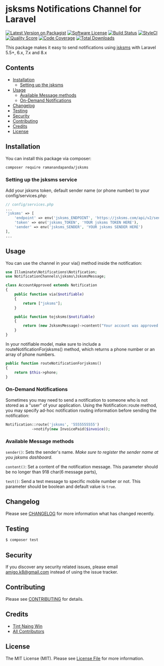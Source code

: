 # jsksms Notifications Channel for Laravel

[![Latest Version on Packagist](https://img.shields.io/packagist/v/ramanandapanda/jsksms.svg?style=flat-square)](https://packagist.org/packages/ramanandapanda/jsksms)
[![Software License](https://img.shields.io/badge/license-MIT-brightgreen.svg?style=flat-square)](LICENSE.md)
[![Build Status](https://img.shields.io/travis/ramanandapanda/jsksms/master.svg?style=flat-square)](https://travis-ci.org/ramanandapanda/jsksms)
[![StyleCI](https://styleci.io/repos/229822475/shield)](https://styleci.io/repos/:style_ci_id)
[![Quality Score](https://img.shields.io/scrutinizer/g/ramanandapanda/jsksms.svg?style=flat-square)](https://scrutinizer-ci.com/g/ramanandapanda/jsksms)
[![Code Coverage](https://img.shields.io/scrutinizer/coverage/g/ramanandapanda/jsksms/master.svg?style=flat-square)](https://scrutinizer-ci.com/g/ramanandapanda/jsksms/?branch=master)
[![Total Downloads](https://img.shields.io/packagist/dt/ramanandapanda/jsksms.svg?style=flat-square)](https://packagist.org/packages/ramanandapanda/jsksms)

This package makes it easy to send notifications using [jsksms](https://jsksms.com/) with Laravel 5.5+, 6.x, 7.x and 8.x

## Contents

- [Installation](#installation)
	- [Setting up the jsksms](#setting-up-the-jsksms-service)
- [Usage](#usage)
	- [Available Message methods](#available-message-methods)
	- [ On-Demand Notifications](#on-demand-notifications)
- [Changelog](#changelog)
- [Testing](#testing)
- [Security](#security)
- [Contributing](#contributing)
- [Credits](#credits)
- [License](#license)


## Installation

You can install this package via composer:
``` bash
composer require ramanandapanda/jsksms
```

### Setting up the jsksms service

Add your jsksms token, default sender name (or phone number) to your config/services.php:

```php
// config/services.php
...
'jsksms' => [
    'endpoint' => env('jsksms_ENDPOINT', 'https://jsksms.com/api/v2/send'),
    'token' => env('jsksms_TOKEN', 'YOUR jsksms TOKEN HERE'),
    'sender' => env('jsksms_SENDER', 'YOUR jsksms SENDER HERE')
],
...
```

## Usage

You can use the channel in your via() method inside the notification:

```php
use Illuminate\Notifications\Notification;
use NotificationChannels\jsksms\JsksmsMessage;

class AccountApproved extends Notification
{
    public function via($notifiable)
    {
        return ["jsksms"];
    }

    public function tojsksms($notifiable)
    {
        return (new JsksmsMessage)->content("Your account was approved!");       
    }
}
```

In your notifiable model, make sure to include a routeNotificationForjsksms() method, which returns a phone number or an array of phone numbers.

```php
public function routeNotificationForjsksms()
{
    return $this->phone;
}
```
### On-Demand Notifications
Sometimes you may need to send a notification to someone who is not stored as a "user" of your application. Using the Notification::route method, you may specify ad-hoc notification routing information before sending the notification:

```php
Notification::route('jsksms', '5555555555')                      
            ->notify(new InvoicePaid($invoice));
```
### Available Message methods

`sender()`: Sets the sender's name. *Make sure to register the sender name at you jsksms dashboard.*

`content()`: Set a content of the notification message. This parameter should be no longer than 918 char(6 message parts),

`test()`: Send a test message to specific mobile number or not. This parameter should be boolean and default value is `true`.
## Changelog

Please see [CHANGELOG](CHANGELOG.md) for more information what has changed recently.

## Testing

``` bash
$ composer test
```

## Security

If you discover any security related issues, please email amigo.k8@gmail.com instead of using the issue tracker.

## Contributing

Please see [CONTRIBUTING](CONTRIBUTING.md) for details.

## Credits

- [Tint Naing Win](https://github.com/tintnaingwinn)
- [All Contributors](../../contributors)

## License

The MIT License (MIT). Please see [License File](LICENSE.md) for more information.
